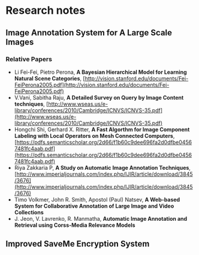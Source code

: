 # Research notes
## Image Annotation System for A Large Scale Images
### Relative Papers
* Li Fei-Fei, Pietro Perona, **A Bayesian Hierarchical Model for Learning Natural Scene Categories**, [http://vision.stanford.edu/documents/Fei-FeiPerona2005.pdf](http://vision.stanford.edu/documents/Fei-FeiPerona2005.pdf)
* V.Vani, Sabitha Raju, **A Detailed Survey on Query by Image Content techniques**, [http://www.wseas.us/e-library/conferences/2010/Cambridge/ICNVS/ICNVS-35.pdf](http://www.wseas.us/e-library/conferences/2010/Cambridge/ICNVS/ICNVS-35.pdf)
* Hongchi Shi, Gerhard X. Ritter, **A Fast Algorthm for Image Component Labeling with Local Operators on Mesh Connected Computers**, [https://pdfs.semanticscholar.org/2d66/f1b60c9dee696fa2d0dfbe04567481fc4aab.pdf](https://pdfs.semanticscholar.org/2d66/f1b60c9dee696fa2d0dfbe04567481fc4aab.pdf)
* Riya Zakkaria P, **A Study on Automatic Image Annotation Techniques**, [http://www.imperialjournals.com/index.php/IJIR/article/download/3845/3676](http://www.imperialjournals.com/index.php/IJIR/article/download/3845/3676)
* Timo Volkmer, John R. Smith, Apostol (Paul) Natsev, **A Web-based System for Collaborative Annotation of Large Image and Video Collections**
* J. Jeon, V. Lavrenko, R. Manmatha, **Automatic Image Annotation and Retrieval using Corss-Media Relevance Models**

## Improved SaveMe Encryption System
